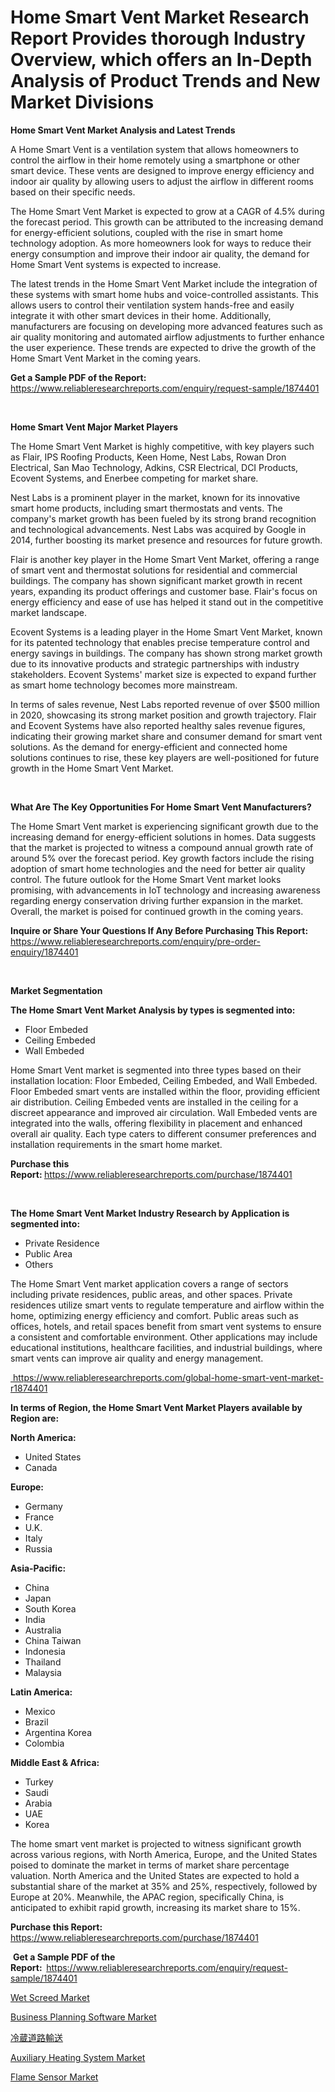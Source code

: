 <p><h1>Home Smart Vent Market Research Report Provides thorough Industry Overview, which offers an In-Depth Analysis of Product Trends and New Market Divisions</h1></p><p><strong>Home Smart Vent Market Analysis and Latest Trends</strong></p>
<p><p>A Home Smart Vent is a ventilation system that allows homeowners to control the airflow in their home remotely using a smartphone or other smart device. These vents are designed to improve energy efficiency and indoor air quality by allowing users to adjust the airflow in different rooms based on their specific needs.</p><p>The Home Smart Vent Market is expected to grow at a CAGR of 4.5% during the forecast period. This growth can be attributed to the increasing demand for energy-efficient solutions, coupled with the rise in smart home technology adoption. As more homeowners look for ways to reduce their energy consumption and improve their indoor air quality, the demand for Home Smart Vent systems is expected to increase.</p><p>The latest trends in the Home Smart Vent Market include the integration of these systems with smart home hubs and voice-controlled assistants. This allows users to control their ventilation system hands-free and easily integrate it with other smart devices in their home. Additionally, manufacturers are focusing on developing more advanced features such as air quality monitoring and automated airflow adjustments to further enhance the user experience. These trends are expected to drive the growth of the Home Smart Vent Market in the coming years.</p></p>
<p><strong>Get a Sample PDF of the Report:&nbsp;</strong> <a href="https://www.reliableresearchreports.com/enquiry/request-sample/1874401">https://www.reliableresearchreports.com/enquiry/request-sample/1874401</a></p>
<p>&nbsp;</p>
<p><strong>Home Smart Vent Major Market Players</strong></p>
<p><p>The Home Smart Vent Market is highly competitive, with key players such as Flair, IPS Roofing Products, Keen Home, Nest Labs, Rowan Dron Electrical, San Mao Technology, Adkins, CSR Electrical, DCI Products, Ecovent Systems, and Enerbee competing for market share. </p><p>Nest Labs is a prominent player in the market, known for its innovative smart home products, including smart thermostats and vents. The company's market growth has been fueled by its strong brand recognition and technological advancements. Nest Labs was acquired by Google in 2014, further boosting its market presence and resources for future growth.</p><p>Flair is another key player in the Home Smart Vent Market, offering a range of smart vent and thermostat solutions for residential and commercial buildings. The company has shown significant market growth in recent years, expanding its product offerings and customer base. Flair's focus on energy efficiency and ease of use has helped it stand out in the competitive market landscape.</p><p>Ecovent Systems is a leading player in the Home Smart Vent Market, known for its patented technology that enables precise temperature control and energy savings in buildings. The company has shown strong market growth due to its innovative products and strategic partnerships with industry stakeholders. Ecovent Systems' market size is expected to expand further as smart home technology becomes more mainstream.</p><p>In terms of sales revenue, Nest Labs reported revenue of over $500 million in 2020, showcasing its strong market position and growth trajectory. Flair and Ecovent Systems have also reported healthy sales revenue figures, indicating their growing market share and consumer demand for smart vent solutions. As the demand for energy-efficient and connected home solutions continues to rise, these key players are well-positioned for future growth in the Home Smart Vent Market.</p></p>
<p>&nbsp;</p>
<p><strong>What Are The Key Opportunities For Home Smart Vent Manufacturers?</strong></p>
<p><p>The Home Smart Vent market is experiencing significant growth due to the increasing demand for energy-efficient solutions in homes. Data suggests that the market is projected to witness a compound annual growth rate of around 5% over the forecast period. Key growth factors include the rising adoption of smart home technologies and the need for better air quality control. The future outlook for the Home Smart Vent market looks promising, with advancements in IoT technology and increasing awareness regarding energy conservation driving further expansion in the market. Overall, the market is poised for continued growth in the coming years.</p></p>
<p><strong>Inquire or Share Your Questions If Any Before Purchasing This Report:</strong> <a href="https://www.reliableresearchreports.com/enquiry/pre-order-enquiry/1874401">https://www.reliableresearchreports.com/enquiry/pre-order-enquiry/1874401</a></p>
<p>&nbsp;</p>
<p><strong>Market Segmentation</strong></p>
<p><strong>The Home Smart Vent Market Analysis by types is segmented into:</strong></p>
<p><ul><li>Floor Embeded</li><li>Ceiling Embeded</li><li>Wall Embeded</li></ul></p>
<p><p>Home Smart Vent market is segmented into three types based on their installation location: Floor Embeded, Ceiling Embeded, and Wall Embeded. Floor Embeded smart vents are installed within the floor, providing efficient air distribution. Ceiling Embeded vents are installed in the ceiling for a discreet appearance and improved air circulation. Wall Embeded vents are integrated into the walls, offering flexibility in placement and enhanced overall air quality. Each type caters to different consumer preferences and installation requirements in the smart home market.</p></p>
<p><strong>Purchase this Report:&nbsp;</strong><a href="https://www.reliableresearchreports.com/purchase/1874401">https://www.reliableresearchreports.com/purchase/1874401</a></p>
<p>&nbsp;</p>
<p><strong>The Home Smart Vent Market Industry Research by Application is segmented into:</strong></p>
<p><ul><li>Private Residence</li><li>Public Area</li><li>Others</li></ul></p>
<p><p>The Home Smart Vent market application covers a range of sectors including private residences, public areas, and other spaces. Private residences utilize smart vents to regulate temperature and airflow within the home, optimizing energy efficiency and comfort. Public areas such as offices, hotels, and retail spaces benefit from smart vent systems to ensure a consistent and comfortable environment. Other applications may include educational institutions, healthcare facilities, and industrial buildings, where smart vents can improve air quality and energy management.</p></p>
<p><a href="https://www.reliableresearchreports.com/global-home-smart-vent-market-r1874401">&nbsp;https://www.reliableresearchreports.com/global-home-smart-vent-market-r1874401</a></p>
<p><strong>In terms of Region, the Home Smart Vent Market Players available by Region are:</strong></p>
<p>
    <p> <strong> North America: </strong>
        <ul>
            <li>United States</li>
            <li>Canada</li>
        </ul>
        </p> 
    <p> <strong> Europe: </strong>
        <ul>
            <li>Germany</li>
            <li>France</li>
            <li>U.K.</li>
            <li>Italy</li>
            <li>Russia</li>
        </ul>
        </p> 
    <p> <strong> Asia-Pacific: </strong>
        <ul>
            <li>China</li>
            <li>Japan</li>
            <li>South Korea</li>
            <li>India</li>
            <li>Australia</li>
            <li>China Taiwan</li>
            <li>Indonesia</li>
            <li>Thailand</li>
            <li>Malaysia</li>
        </ul>
        </p> 
    <p> <strong> Latin America: </strong>
        <ul>
            <li>Mexico</li>
            <li>Brazil</li>
            <li>Argentina Korea</li>
            <li>Colombia</li>
        </ul>
        </p> 
    <p> <strong> Middle East & Africa: </strong>
        <ul>
            <li>Turkey</li>
            <li>Saudi</li>
            <li>Arabia</li>
            <li>UAE</li>
            <li>Korea</li>
        </ul>
    </p>
    </p>
<p><p>The home smart vent market is projected to witness significant growth across various regions, with North America, Europe, and the United States poised to dominate the market in terms of market share percentage valuation. North America and the United States are expected to hold a substantial share of the market at 35% and 25%, respectively, followed by Europe at 20%. Meanwhile, the APAC region, specifically China, is anticipated to exhibit rapid growth, increasing its market share to 15%.</p></p>
<p><strong>Purchase this Report: </strong><a href="https://www.reliableresearchreports.com/purchase/1874401">https://www.reliableresearchreports.com/purchase/1874401</a></p>
<p>&nbsp;<strong>Get a Sample PDF of the Report:&nbsp;&nbsp;</strong><a href="https://www.reliableresearchreports.com/enquiry/request-sample/1874401">https://www.reliableresearchreports.com/enquiry/request-sample/1874401</a></p>
<p><strong></strong></p>
<p><p><a href="https://github.com/indrystar/Market-Research-Report-List-3/blob/main/wet-screed-market.md">Wet Screed Market</a></p><p><a href="https://circular-yam-9b9.notion.site/Business-Planning-Software-Market-Analysis-and-Sze-Forecasted-for-period-from-2024-to-2031-36ed259c09d948f5b83386c2f235c3fb">Business Planning Software Market</a></p><p><a href="https://github.com/mohamedbakry57/Market-Research-Report-List-3/blob/main/868753637283.md">冷蔵道路輸送</a></p><p><a href="https://view.publitas.com/reportprime-1/auxiliary-heating-system-market-trends-and-market-analysis-forecasted-for-period-2024-2031/">Auxiliary Heating System Market</a></p><p><a href="https://view.publitas.com/reportprime-1/flame-sensor-market-insights-into-market-cagr-market-trends-and-growth-strategies/">Flame Sensor Market</a></p></p>